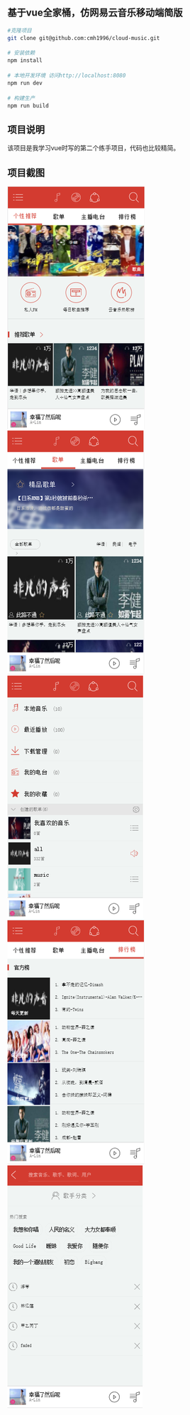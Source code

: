 ## 基于vue全家桶，仿网易云音乐移动端简版

``` bash
#克隆项目
git clone git@github.com:cmh1996/cloud-music.git

# 安装依赖
npm install

# 本地开发环境 访问http://localhost:8080
npm run dev

# 构建生产
npm run build

```

## 项目说明
该项目是我学习vue时写的第二个练手项目，代码也比较精简。


## 项目截图
![](screen/1.png)![](screen/2.png)
![](screen/3.png)![](screen/4.png)
![](screen/5.png)